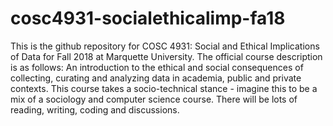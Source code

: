 # cosc4931-socialethicalimp-fa18
This is the github repository for COSC 4931: Social and Ethical Implications of Data for Fall 2018 at Marquette University. The official course description is as follows: An introduction to the ethical and social consequences of collecting, curating and analyzing data in academia, public and private contexts. This course takes a socio-technical stance - imagine this to be a mix of a sociology and computer science course. There will be lots of reading, writing, coding and discussions.
